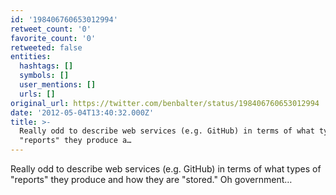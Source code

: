 ```yaml
---
id: '198406760653012994'
retweet_count: '0'
favorite_count: '0'
retweeted: false
entities:
  hashtags: []
  symbols: []
  user_mentions: []
  urls: []
original_url: https://twitter.com/benbalter/status/198406760653012994
date: '2012-05-04T13:40:32.000Z'
title: >-
  Really odd to describe web services (e.g. GitHub) in terms of what types of
  "reports" they produce a…
---
```


Really odd to describe web services (e.g. GitHub) in terms of what types of "reports" they produce and how they are "stored." Oh government…
